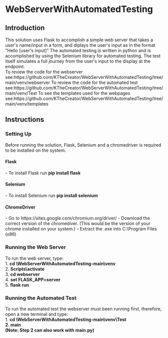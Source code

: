 <h1>WebServerWithAutomatedTesting</h1>
<h2>Introduction</h2>
This solution uses Flask to accomplish a simple web server that takes a user's name/input in a form, and diplays the user's input as in the format "Hello [user's input]"
The automated testing is written in python  and is accomplished by using the Selenium library for automated testing. The test itself simulates a full journey from the user's input to the display at the endpoint.
<br>
To review the code for the webserver see:https://github.com/KTheCreator/WebServerWithAutomatedTesting/tree/main/venv/webserver
To review the code for the automated test see:https://github.com/KTheCreator/WebServerWithAutomatedTesting/tree/main/venv/Test
To see the templates used for the webpages see:https://github.com/KTheCreator/WebServerWithAutomatedTesting/tree/main/venv/templates
<h2>Instructions</h2>
<h3>Setting Up</h3>
Before running the solution, Flask, Selenium and a chromedriver is required to be installed on the system. 
<h4>Flask</h4>
- To install Flask run <b>pip install flask</b>
<h4>Selenium</h4>
- To install Selenium run <b>pip install selenium</b>
<h4>ChromeDriver</h4>
- Go to https://sites.google.com/chromium.org/driver/
- Download the correct version of the chromediver. (This would be the version of your chrome installed on your system.)
- Extract the .exe into C:\Program Files (x86)

<h3>Running the Web Server</h3>
To run the web server, type:<br>
1. <b>cd \WebServerWithAutomatedTesting-main\venv</b><br>
2. <b>Scripts\activate</b><br>
3. <b>cd webserver</b><br>
4. <b>set FLASK_APP=server</b><br>
5. <b>flask run</b><br>

<h3>Running the Automated Test</h3>
To run the automated test the webserver must been running first, therefore, open a new terminal and type:<br>
1. <b>cd \WebServerWithAutomatedTesting-main\venv\Test<b><br>
2. <b>main</b><br>
(Note: Step 2 can also work with <b>main.py</b>)
